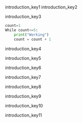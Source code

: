introduction_key1
introduction_key2


introduction_key3
```python
count=1
While count<=5:
    print("Working")
    count = count + 1
```
introduction_key4



introduction_key5




introduction_key6


introduction_key7


introduction_key8


introduction_key9


introduction_key10



introduction_key11

